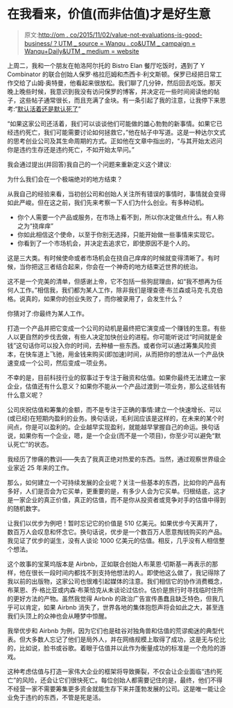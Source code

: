 # 在我看来，价值(而非估值)才是好生意

> 原文:[http://om . co/2015/11/02/value-not-evaluations-is-good-business/？UTM _ source = Wanqu . co&UTM _ campaign = Wanqu+Daily&UTM _ medium = website](http://om.co/2015/11/02/value-not-valuations-is-good-business/?utm_source=wanqu.co&utm_campaign=Wanqu+Daily&utm_medium=website)

上周二，我和一个朋友在帕洛阿尔托的 Bistro Elan 餐厅吃饭时，遇到了 Y Combinator 的联合创始人保罗·格拉厄姆和杰西卡·利文斯顿。保罗已经把日常工作交给了山姆·奥特曼，他看起来很放松。我们聊了几分钟，然后回去吃饭。那天晚上晚些时候，我意识到我没有访问保罗的博客，并决定花一些时间阅读他的帖子，这些帖子通常很长，而且充满了金块。有一条引起了我的注意，让我停下来思考:“[默认活着还是默认死了](http://www.paulgraham.com/aord.html)”

“如果这家公司还活着，我们可以谈谈他们可能做的雄心勃勃的新事情。如果它已经违约死亡，我们可能需要讨论如何拯救它，”他在帖子中写道。这是一种达尔文式的思考创业公司及其生命周期的方式。正如他在文章中指出的，“与其开始太迟问你是违约生存还是违约死亡，不如开始太早问。”

我会通过提出(并回答)我自己的一个问题来重新定义这个建议:

为什么我们会在一个极端绝对的地方结束？

从我自己的经验来看，当初创公司和创始人关注所有错误的事情时，事情就会变得如此严峻。但在这之前，我们先来考察一下人们为什么创业。有多种动机。

*   你个人需要一个产品或服务，在市场上看不到，所以你决定做点什么。有人称之为“挠痒痒”
*   你如此相信这个使命，以至于你别无选择，只能开始做一些事情来实现它。
*   你看到了一个市场机会，并决定去追求它，即使原因不是个人的。

这是三大类。有时候使命或者市场机会在挠自己痒痒的时候就变得清晰了。有时候，当你把这三者结合起来，你会在一个神奇的地方结束近世界的统治。

这不是一个完美的清单，但感谢上帝，它不包括一些狗屁理由，如“我不想再为任何人工作。”相信我，我们都为某人工作，除非我们是理查德·布兰森或马克·扎克伯格。说真的，如果你的创业失败了，而你被录用了，会发生什么？

你猜对了:你最终为某人工作。

打造一个产品并把它变成一个公司的动机是最终把它演变成一个赚钱的生意。有些人以更自然的步伐去做，有些人决定加快创业的进程。你可能听说过“时间就是金钱”这句话你可以投入你的时间，去种植一些东西。或者你可以通过筹集风险资本，在快车道上飞驰，用金钱来购买(即加速)时间，从而把你的想法从一个产品快速变成一个公司，然后变成一项业务。

不幸的是，目前科技行业的叙事过于专注于融资和估值。如果你最终无法建立一家企业，估值还有什么意义？如果你不能从一个产品过渡到一项业务，那么这些钱有什么意义呢？

公司庆祝估值和筹集的金额，而不是专注于正确的事情:建立一个快速增长、可以(或已经)在短期内盈利的业务。换句话说，毛利润应该是这样的，在未来的某个时间点，你是可以盈利的。企业越早实现盈利，就能越早掌握自己的命运。换句话说，如果你有一个企业，嗯，是一个企业(而不是一个项目)，你至少可以避免“默认死亡”的状态。

我经历了惨痛的教训——失去了我真正绝对热爱的东西。当然，通过观察世界级企业家近 25 年来的工作。

那么，如何建立一个可持续发展的企业呢？关注一些基本的东西，比如你的产品有多好，人们是否会为它买单，更重要的是，有多少人会为它买单。归根结底，这才是一家企业的真正价值，真正的估值，而不是你从投资者或竞争对手的估值中得到的随机数字。

让我们以优步为例吧！暂时忘记它的价值是 510 亿美元。如果优步今天离开了，数百万人会叹息和怀念它。换句话说，优步是一个数百万人愿意掏钱购买的产品。我见证了优步的诞生，没有人谈论 1000 亿美元的估值。相反，几乎没有人相信整个想法。

这个故事的宝莱坞版本是 Airbnb，正如联合创始人布莱恩·切斯基一再表示的那样，他在很长一段时间内都找不到支持他想法的人。即使他这么做了，我记得除了我以前的出版物，这家公司也很难引起媒体的注意。我们相信它的协作消费概念，布莱恩、乔·格比亚或内森·布莱恰克从未谈论过估价。估价是旅行时寻找临时住所的更好方法的产物。虽然我觉得 Airbnb 的政治广告宣传愚蠢且缺乏特色，但我几乎可以肯定，如果 Airbnb 消失了，世界各地的集体抱怨声将会如此之大，甚至连我们头顶上的众神也会从睡梦中惊醒。

我举优步和 Airbnb 为例，因为它们也是硅谷对独角兽和估值的荒谬痴迷的典型代表。但大多数人忘记了他们是局外人，并在网络规模上取得了成功，这是无与伦比的，比如说，脸书或谷歌。着眼于估值并以此作为衡量成功的标准是一个危险的游戏。

这种考虑估值与打造一家伟大企业的框架将导致撕裂，不仅会让企业面临“违约死亡”的风险，还会让它们很快死亡。每位创始人都需要记住的是，最终，他们不得不经营一家不需要筹集更多资金就能生存下来并蓬勃发展的公司。这是唯一能让企业免于违约的东西，不管是死是活。